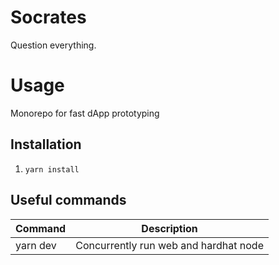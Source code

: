 # Socrates
Question everything.

# Usage
Monorepo for fast dApp prototyping

## Installation
1. `yarn install`

## Useful commands

| Command  | Description                           |
|----------|---------------------------------------|
| yarn dev | Concurrently run web and hardhat node |